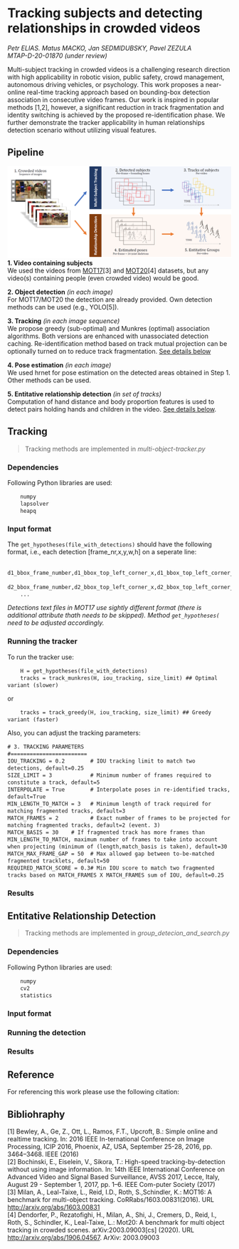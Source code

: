 # Tracking subjects and detecting relationships in crowded videos 
*Petr ELIAS. Matus MACKO, Jan SEDMIDUBSKY, Pavel ZEZULA*  
*MTAP-D-20-01870 (under review)*

Multi-subject tracking in crowded videos is a challenging research direction with high applicability in robotic vision, public safety, crowd management, autonomous driving vehicles, or psychology. This work proposes a near-online real-time tracking approach based on bounding-box detection association in consecutive video frames. Our work is inspired in popular methods \[1,2\], however, a significant reduction in track fragmentation and identity switching is achieved by the proposed re-identification phase. We further demonstrate the tracker applicability in human relationships detection scenario without utilizing visual features.

## Pipeline
![Flowchart](/supplementary/flowchart.png "Tracking ad detection flowchart")
**1. Video containing subjects**  
We used the videos from [MOT17](https://motchallenge.net/data/MOT17)\[3\] and [MOT20](https://motchallenge.net/data/MOT20)\[4\] datasets, but any video(s) containing people (even crowded video) would be good.  
  
**2. Object detection** *(in each image)*  
For MOT17/MOT20 the detection are already provided. Own detection methods can be used (e.g., YOLO\[5\]).  
  
**3. Tracking** *(in each image sequence)*   
We propose greedy (sub-optimal) and Munkres (optimal) association algorithms. Both versions are enhanced with unassociated detection caching. Re-identification method based on track mutual projection can be optionally turned on to reduce track fragmentation. [See details below](#tracking)
  
**4. Pose estimation** *(in each image)*  
We used hrnet for pose estimation on the detected areas obtained in Step 1. Other methods can be used.  
  
**5. Entitative relationship detection** *(in set of tracks)*  
Computation of hand distance and body proportion features is used to detect pairs holding hands and children in the video. [See details below](#rel_det).

## <a name="tracking"></a>Tracking
> Tracking methods are implemented in *multi-object-tracker.py*

### Dependencies
Following Python libraries are used:
```
    numpy
    lapsolver
    heapq
```

### Input format
The `get_hypotheses(file_with_detections)` should have the following format, i.e., each detection \[frame_nr,x,y,w,h\] on a seperate line:
```
    d1_bbox_frame_number,d1_bbox_top_left_corner_x,d1_bbox_top_left_corner_y,d1_bbox_width,d1_bbox_height
    d2_bbox_frame_number,d2_bbox_top_left_corner_x,d2_bbox_top_left_corner_y,d2_bbox_width,d2_bbox_height
    ...
```
*Detections text files in MOT17 use sightly different format (there is additional attribute thath needs to be skipped). Method `get_hypotheses(` need to be adjusted accordingly.*

### Running the tracker
To run the tracker use:
```
    H = get_hypotheses(file_with_detections)
    tracks = track_munkres(H, iou_tracking, size_limit) ## Optimal variant (slower)
```
or
```
    tracks = track_greedy(H, iou_tracking, size_limit) ## Greedy variant (faster)
```

Also, you can adjust the tracking parameters:
```
# 3. TRACKING PARAMETERS
#========================
IOU_TRACKING = 0.2        # IOU tracking limit to match two detections, default=0.25
SIZE_LIMIT = 3            # Minimum number of frames required to constitute a track, default=5
INTERPOLATE = True        # Interpolate poses in re-identified tracks, default=True
MIN_LENGTH_TO_MATCH = 3   # Minimum length of track required for matching fragmented tracks, default=3
MATCH_FRAMES = 2          # Exact number of frames to be projected for matching fragmented tracks, default=2 (event. 3) 
MATCH_BASIS = 30    # If fragmented track has more frames than MIN_LENGTH_TO_MATCH, maximum number of frames to take into account when projecting (minimum of (length,match_basis is taken), default=30
MATCH_MAX_FRAME_GAP = 50  # Max allowed gap between to-be-matched fragmented tracklets, default=50 
REQUIRED_MATCH_SCORE = 0.3# Min IOU score to match two fragmented tracks based on MATCH_FRAMES X MATCH_FRAMES sum of IOU, default=0.25 
```

### Results

## <a name="rel_det"></a> Entitative Relationship Detection
> Tracking methods are implemented in *group_detecion_and_search.py*

### Dependencies
Following Python libraries are used:
```
    numpy
    cv2
    statistics
```

### Input format
### Running the detection
### Results

## Reference
For referencing this work please use the following citation:

## Bibliohraphy
\[1\] Bewley, A., Ge, Z., Ott, L., Ramos, F.T., Upcroft, B.: Simple online and realtime tracking. In: 2016 IEEE In-ternational Conference on Image Processing, ICIP 2016, Phoenix, AZ, USA, September  25-28, 2016, pp. 3464–3468. IEEE (2016)  
\[2\] Bochinski, E., Eiselein,  V., Sikora, T.: High-speed tracking-by-detection without using image information. In: 14th IEEE International Conference on Advanced Video and Signal Based Surveillance, AVSS 2017, Lecce, Italy, August 29 - September 1, 2017, pp. 1–6. IEEE Com-puter Society (2017)  
\[3\] Milan,  A.,  Leal-Taixe,  L.,  Reid,  I.D.,  Roth, S.,Schindler, K.: MOT16: A benchmark for multi-object tracking. CoRRabs/1603.00831(2016). URL http://arxiv.org/abs/1603.00831  
\[4\] Dendorfer, P., Rezatofighi, H., Milan, A., Shi, J., Cremers, D., Reid, I., Roth, S., Schindler, K., Leal-Taixe, L.: Mot20: A benchmark for multi object tracking in crowded  scenes. arXiv:2003.09003[cs] (2020). URL http://arxiv.org/abs/1906.04567. ArXiv: 2003.09003  
